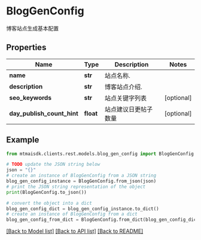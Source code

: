# BlogGenConfig

博客站点生成基本配置

## Properties

Name | Type | Description | Notes
------------ | ------------- | ------------- | -------------
**name** | **str** | 站点名称. | 
**description** | **str** | 博客站点介绍. | 
**seo_keywords** | **str** | 站点关键字列表 | [optional] 
**day_publish_count_hint** | **float** | 站点建议日更帖子数量 | [optional] 

## Example

```python
from mtmaisdk.clients.rest.models.blog_gen_config import BlogGenConfig

# TODO update the JSON string below
json = "{}"
# create an instance of BlogGenConfig from a JSON string
blog_gen_config_instance = BlogGenConfig.from_json(json)
# print the JSON string representation of the object
print(BlogGenConfig.to_json())

# convert the object into a dict
blog_gen_config_dict = blog_gen_config_instance.to_dict()
# create an instance of BlogGenConfig from a dict
blog_gen_config_from_dict = BlogGenConfig.from_dict(blog_gen_config_dict)
```
[[Back to Model list]](../README.md#documentation-for-models) [[Back to API list]](../README.md#documentation-for-api-endpoints) [[Back to README]](../README.md)


